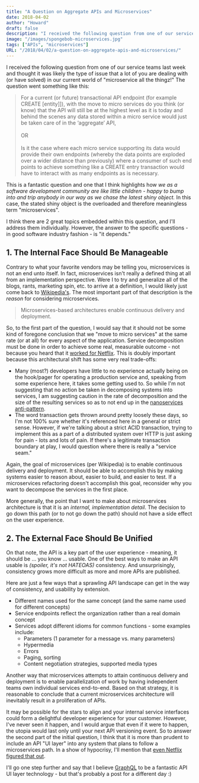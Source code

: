 ```yaml
---
title: "A Question on Aggregate APIs and Microservices"
date: 2018-04-02
author: "Howard"
draft: false
description: "I received the following question from one of our service teams last week and thought it was likely the type of issue that a lot of you are dealing with (or have solved) in our current world of 'microservice all the thingz!'"
image: "/images/spongebob-microservices.jpg"
tags: ["APIs", "microservices"]
URL: "/2018/04/02/a-question-on-aggregate-apis-and-microservices/"
---
```


I received the following question from one of our service teams last week and thought it was likely the type of issue that a lot of you are dealing with (or have solved) in our current world of "microservice all the thingz!" The question went something like this:

> For a current (or future) transactional API endpoint (for example CREATE [entity]]), with the move to micro services do you think (or know) that the API will still be at the highest level as it is today and behind the scenes any data stored within a micro service would just be taken care of in the ‘aggregate’ API, <br><br>
> OR <br><br>
> Is it the case where each micro service supporting its data would provide their own endpoints (whereby the data points are exploded over a wider distance than previously) where a consumer of such end points to achieve something like a CREATE entry transaction would have to interact with as many endpoints as is necessary.

This is a fantastic question and one that I think highlights how *we as a software development community are like little children - happy to bump into and trip anybody in our way as we chase the latest shiny object.* In this case, the stated shiny object is the overloaded and therefore meaningless term "microservices".

I think there are 2 great topics embedded within this question, and I'll address them individually. However, the answer to the specific questions - in good software industry fashion - is "it depends."

## 1. The Internal Face Should Be Manageable

Contrary to what your favorite vendors may be telling you, microservices is not an end unto itself. In fact, microservices isn't really a defined thing at all from an implementation perspective. Were I to try and generalize all of the blogs, rants, marketing spin, etc. to arrive at a definition, I would likely just come back to [Wikipedia's](https://en.wikipedia.org/wiki/Microservices). The most important part of that description is the _reason_ for considering microservices.

> Microservices-based architectures enable continuous delivery and deployment.

So, to the first part of the question, I would say that it should not be some kind of foregone conclusion that we "move to micro services" at the same rate (or at all) for every aspect of the application. Service decomposition must be done in order to achieve some real, measurable outcome - not because you heard that it [worked for Netflix](https://www.gartner.com/webinar/3437517). This is doubly important because this architectural shift has some very real trade-offs: 

* Many (most?) developers have little to no experience actually being on the hook/pager for operating a production service and, speaking from some experience here, it takes some getting used to. So while I'm not suggesting that no action be taken in decomposing systems into services, I am suggesting caution in the rate of decomposition and the size of the resulting services so as to not end up in the [nanoservices anti-pattern](http://arnon.me/2014/03/services-microservices-nanoservices/).
* The word transaction gets thrown around pretty loosely these days, so I'm not 100% sure whether it's referenced here in a general or strict sense. However, if we're talking about a strict ACID transaction, trying to implement this as a part of a distributed system over HTTP is just asking for pain - lots and lots of pain. If there's a legitimate transaction boundary at play, I would question where there is really a "service seam."

Again, the goal of microservices (per Wikipedia) is to enable continuous delivery and deployment. It should be able to accomplish this by making systems easier to reason about, easier to build, and easier to test. If a microservices refactoring doesn't accomplish this goal, reconsider why you want to decompose the services in the first place.

More generally, the point that I want to make about microservices architecture is that it is an *internal, implementation detail*. The decision to go down this path (or to not go down the path) should not have a side effect on the user experience.

## 2. The External Face Should Be Unified

On that note, the API is a key part of the user experience - meaning, it should be ... you know ... usable. One of the best ways to make an API usable is _(spoiler, it's not HATEOAS)_ consistency. And unsurprisingly, consistency grows more difficult as more and more APIs are published.

Here are just a few ways that a sprawling API landscape can get in the way of consistency, and usability by extension.

* Different names used for the same concept (and the same name used for different concepts)
* Service endpoints reflect the organization rather than a real domain concept
* Services adopt different idioms for common functions - some examples include: 
  * Parameters (1 parameter for a message vs. many parameters)
  * Hypermedia
  * Errors
  * Paging, sorting
  * Content negotiation strategies, supported media types

Another way that microservices attempts to attain continuous delivery and deployment is to enable parallelization of work by having independent teams own individual services end-to-end. Based on that strategy, it is reasonable to conclude that a current microservices architecture will inevitably result in a proliferation of APIs.

It may be possible for the stars to align and your internal service interfaces could form a delightful developer experience for your customer. However, I've never seen it happen, and I would argue that even if it were to happen, the utopia would last only until your next API versioning event. So to answer the second part of the initial question, I think that it is more than prudent to include an API "UI layer" into any system that plans to follow a microservices path. In a show of hypocrisy, I'll mention that [even Netflix figured that out](http://netflix.github.io/falcor/starter/what-is-falcor.html).

I'll go one step further and say that I believe [GraphQL](https://graphql.org/) to be a fantastic API UI layer technology - but that's probably a post for a different day :)
